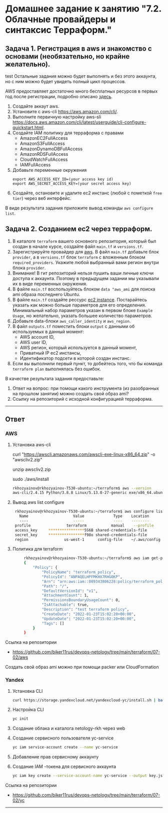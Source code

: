# Домашнее задание к занятию "7.2. Облачные провайдеры и синтаксис Терраформ."


## Задача 1. Регистрация в aws и знакомство с основами (необязательно, но крайне желательно).
test
Остальные задания можно будет выполнять и без этого аккаунта, но с ним можно будет увидеть полный цикл процессов. 

AWS предоставляет достаточно много бесплатных ресурсов в первых год после регистрации, подробно описано [здесь](https://aws.amazon.com/free/).
1. Создайте аккаут aws.
1. Установите c aws-cli https://aws.amazon.com/cli/.
1. Выполните первичную настройку aws-sli https://docs.aws.amazon.com/cli/latest/userguide/cli-configure-quickstart.html.
1. Создайте IAM политику для терраформа c правами
    * AmazonEC2FullAccess
    * AmazonS3FullAccess
    * AmazonDynamoDBFullAccess
    * AmazonRDSFullAccess
    * CloudWatchFullAccess
    * IAMFullAccess
1. Добавьте переменные окружения 
    ```
    export AWS_ACCESS_KEY_ID=(your access key id)
    export AWS_SECRET_ACCESS_KEY=(your secret access key)
    ```
1. Создайте, остановите и удалите ec2 инстанс (любой с пометкой `free tier`) через веб интерфейс. 

В виде результата задания приложите вывод команды `aws configure list`.


## Задача 2. Созданием ec2 через терраформ. 

1. В каталоге `terraform` вашего основного репозитория, который был создан в начале курсе, создайте файл `main.tf` и `versions.tf`.
1. Зарегистрируйте провайдер для [aws](https://registry.terraform.io/providers/hashicorp/aws/latest/docs). В файл `main.tf` добавьте
блок `provider`, а в `versions.tf` блок `terraform` с вложенным блоком `required_providers`. Укажите любой выбранный вами регион 
внутри блока `provider`.
1. Внимание! В гит репозиторий нельзя пушить ваши личные ключи доступа к аккаунта. Поэтому в предыдущем задании мы указывали
их в виде переменных окружения. 
1. В файле `main.tf` воспользуйтесь блоком `data "aws_ami` для поиска ami образа последнего Ubuntu.  
1. В файле `main.tf` создайте рессурс [ec2 instance](https://registry.terraform.io/providers/hashicorp/aws/latest/docs/resources/instance).
Постарайтесь указать как можно больше параметров для его определения. Минимальный набор параметров указан в первом блоке 
`Example Usage`, но желательно, указать большее количество параметров. 
1. Добавьте data-блоки `aws_caller_identity` и `aws_region`.
1. В файл `outputs.tf` поместить блоки `output` с данными об используемых в данный момент: 
    * AWS account ID,
    * AWS user ID,
    * AWS регион, который используется в данный момент, 
    * Приватный IP ec2 инстансы,
    * Идентификатор подсети в которой создан инстанс.  
1. Если вы выполнили первый пункт, то добейтесь того, что бы команда `terraform plan` выполнялась без ошибок. 


В качестве результата задания предоставьте:
1. Ответ на вопрос: при помощи какого инструмента (из разобранных на прошлом занятии) можно создать свой образ ami?
1. Ссылку на репозиторий с исходной конфигурацией терраформа.  
 
---

## **Ответ**

### **AWS**

1. Установка aws-cli

    curl "https://awscli.amazonaws.com/awscli-exe-linux-x86_64.zip" -o "awscliv2.zip"

    unzip awscliv2.zip 

    sudo ./aws/install
    ```bash
    rkhozyainov@rkhozyainov-T530-ubuntu:~/terraform$ aws --version
    aws-cli/2.4.15 Python/3.8.8 Linux/5.13.0-27-generic exe/x86_64.ubuntu.20 prompt/off
    ```
2. Вывод aws list configure 
   ```bash
    rkhozyainov@rkhozyainov-T530-ubuntu:~/terraform$ aws configure list --profile terraform
      Name                    Value             Type    Location
      ----                    -----             ----    --------
    profile                terraform           manual    --profile
    access_key     ****************5S6B shared-credentials-file
    secret_key     ****************f98o shared-credentials-file
    region                us-west-1      config-file    ~/.aws/config
   ```
3. Политика для terraform
   ```bash
        rkhozyainov@rkhozyainov-T530-ubuntu:~/terraform$ aws iam get-policy --policy-arn arn:aws:iam::009343806228:policy/terraform_policy --profile terraform
        {
            "Policy": {
                "PolicyName": "terraform_policy",
                "PolicyId": "ANPAQELHPFMKHX7RHGOKP",
                "Arn": "arn:aws:iam::009343806228:policy/terraform_policy",
                "Path": "/",
                "DefaultVersionId": "v1",
                "AttachmentCount": 1,
                "PermissionsBoundaryUsageCount": 0,
                "IsAttachable": true,
                "Description": "test terraform policy",
                "CreateDate": "2022-01-23T15:02:20+00:00",
                "UpdateDate": "2022-01-23T15:02:20+00:00",
                "Tags": []
            }
        }
    ```

Ссылка на репозитории
 - https://github.com/biker11rus/devops-netology/tree/main/terraform/07-02/aws


Создать свой образ ami можно при помощи packer или CloudFormation

### **Yandex**

1. Установка CLI
    ```bash
    curl https://storage.yandexcloud.net/yandexcloud-yc/install.sh | bash
    ```
2. Настройка CLI
    ```bash
    yc init
    ```
3. Создание облака и каталога netology-rkh через web 
4. Создание сервисного пользователя yc-service
    ```bash
    yc iam service-account create --name yc-service
    ```
5. Добавление прав сервисному аккаунту 

6. Создание IAM -токена для сервисного аккаунта
    ```bash
    yc iam key create --service-account-name yc-service --output key.json
    ```


Ссылка на репозитории
  - https://github.com/biker11rus/devops-netology/tree/main/terraform/07-02/yc

---


